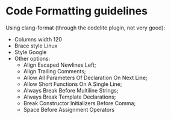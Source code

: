 # Code Formatting guidelines

Using clang-format (through the codelite plugin, not very good):

- Columns width 120
- Brace style Linux
- Style Google
- Other options:
  - Align Escaped Newlines Left;
  - Align Trailing Comments;
  - Allow All Parameters Of Declaration On Next Line;
  - Allow Short Functions On A Single Line;
  - Always Break Before Multiline Strings;
  - Always Break Template Declarations;
  - Break Constructor Initializers Before Comma;
  - Space Before Assignment Operators
